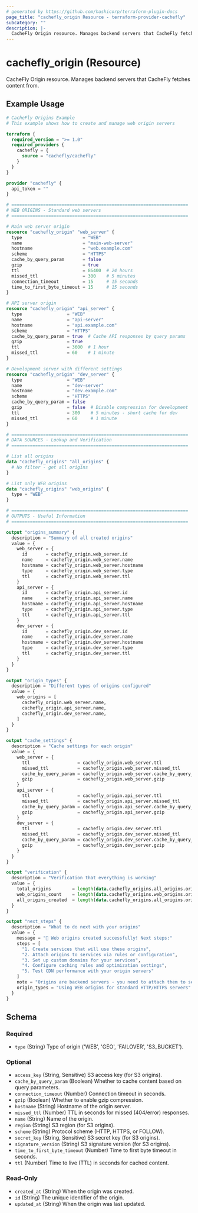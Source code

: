```yaml
---
# generated by https://github.com/hashicorp/terraform-plugin-docs
page_title: "cachefly_origin Resource - terraform-provider-cachefly"
subcategory: ""
description: |-
  CacheFly Origin resource. Manages backend servers that CacheFly fetches content from.
---
```


# cachefly_origin (Resource)

CacheFly Origin resource. Manages backend servers that CacheFly fetches content from.

## Example Usage

```terraform
# CacheFly Origins Example
# This example shows how to create and manage web origin servers

terraform {
  required_version = ">= 1.0"
  required_providers {
    cachefly = {
      source = "cachefly/cachefly" 
    }
  }
}

provider "cachefly" {
  api_token = ""
}

# ===================================================================
# WEB ORIGINS - Standard web servers
# ===================================================================

# Main web server origin
resource "cachefly_origin" "web_server" {
  type                       = "WEB"
  name                       = "main-web-server"
  hostname                   = "web.example.com"
  scheme                     = "HTTPS"
  cache_by_query_param       = false
  gzip                       = true
  ttl                        = 86400  # 24 hours
  missed_ttl                 = 300    # 5 minutes
  connection_timeout         = 15     # 15 seconds
  time_to_first_byte_timeout = 15     # 15 seconds
}

# API server origin
resource "cachefly_origin" "api_server" {
  type                 = "WEB"
  name                 = "api-server"
  hostname             = "api.example.com"
  scheme               = "HTTPS"
  cache_by_query_param = true  # Cache API responses by query params
  gzip                 = true
  ttl                  = 3600  # 1 hour
  missed_ttl           = 60    # 1 minute
}

# Development server with different settings
resource "cachefly_origin" "dev_server" {
  type                 = "WEB"
  name                 = "dev-server"
  hostname             = "dev.example.com"
  scheme               = "HTTPS"
  cache_by_query_param = false
  gzip                 = false  # Disable compression for development
  ttl                  = 300    # 5 minutes - short cache for dev
  missed_ttl           = 60     # 1 minute
}

# ===================================================================
# DATA SOURCES - Lookup and Verification
# ===================================================================

# List all origins
data "cachefly_origins" "all_origins" {
  # No filter - get all origins
}

# List only WEB origins
data "cachefly_origins" "web_origins" {
  type = "WEB"
}

# ===================================================================
# OUTPUTS - Useful Information
# ===================================================================

output "origins_summary" {
  description = "Summary of all created origins"
  value = {
    web_server = {
      id       = cachefly_origin.web_server.id
      name     = cachefly_origin.web_server.name
      hostname = cachefly_origin.web_server.hostname
      type     = cachefly_origin.web_server.type
      ttl      = cachefly_origin.web_server.ttl
    }
    api_server = {
      id       = cachefly_origin.api_server.id
      name     = cachefly_origin.api_server.name
      hostname = cachefly_origin.api_server.hostname
      type     = cachefly_origin.api_server.type
      ttl      = cachefly_origin.api_server.ttl
    }
    dev_server = {
      id       = cachefly_origin.dev_server.id
      name     = cachefly_origin.dev_server.name
      hostname = cachefly_origin.dev_server.hostname
      type     = cachefly_origin.dev_server.type
      ttl      = cachefly_origin.dev_server.ttl
    }
  }
}

output "origin_types" {
  description = "Different types of origins configured"
  value = {
    web_origins = [
      cachefly_origin.web_server.name,
      cachefly_origin.api_server.name,
      cachefly_origin.dev_server.name,
    ]
  }
}

output "cache_settings" {
  description = "Cache settings for each origin"
  value = {
    web_server = {
      ttl                  = cachefly_origin.web_server.ttl
      missed_ttl           = cachefly_origin.web_server.missed_ttl
      cache_by_query_param = cachefly_origin.web_server.cache_by_query_param
      gzip                 = cachefly_origin.web_server.gzip
    }
    api_server = {
      ttl                  = cachefly_origin.api_server.ttl
      missed_ttl           = cachefly_origin.api_server.missed_ttl
      cache_by_query_param = cachefly_origin.api_server.cache_by_query_param
      gzip                 = cachefly_origin.api_server.gzip
    }
    dev_server = {
      ttl                  = cachefly_origin.dev_server.ttl
      missed_ttl           = cachefly_origin.dev_server.missed_ttl
      cache_by_query_param = cachefly_origin.dev_server.cache_by_query_param
      gzip                 = cachefly_origin.dev_server.gzip
    }
  }
}

output "verification" {
  description = "Verification that everything is working"
  value = {
    total_origins        = length(data.cachefly_origins.all_origins.origins)
    web_origins_count    = length(data.cachefly_origins.web_origins.origins)
    all_origins_created  = length(data.cachefly_origins.all_origins.origins) >= 3
  }
}

output "next_steps" {
  description = "What to do next with your origins"
  value = {
    message = "🎉 Web origins created successfully! Next steps:"
    steps = [
      "1. Create services that will use these origins",
      "2. Attach origins to services via rules or configuration",
      "3. Set up custom domains for your services",
      "4. Configure caching rules and optimization settings",
      "5. Test CDN performance with your origin servers"
    ]
    note = "Origins are backend servers - you need to attach them to services to serve content"
    origin_types = "Using WEB origins for standard HTTP/HTTPS servers"
  }
}
```

<!-- schema generated by tfplugindocs -->
## Schema

### Required

- `type` (String) Type of origin ('WEB', 'GEO', 'FAILOVER', 'S3_BUCKET').

### Optional

- `access_key` (String, Sensitive) S3 access key (for S3 origins).
- `cache_by_query_param` (Boolean) Whether to cache content based on query parameters.
- `connection_timeout` (Number) Connection timeout in seconds.
- `gzip` (Boolean) Whether to enable gzip compression.
- `hostname` (String) Hostname of the origin server.
- `missed_ttl` (Number) TTL in seconds for missed (404/error) responses.
- `name` (String) Name of the origin.
- `region` (String) S3 region (for S3 origins).
- `scheme` (String) Protocol scheme (HTTP, HTTPS, or FOLLOW).
- `secret_key` (String, Sensitive) S3 secret key (for S3 origins).
- `signature_version` (String) S3 signature version (for S3 origins).
- `time_to_first_byte_timeout` (Number) Time to first byte timeout in seconds.
- `ttl` (Number) Time to live (TTL) in seconds for cached content.

### Read-Only

- `created_at` (String) When the origin was created.
- `id` (String) The unique identifier of the origin.
- `updated_at` (String) When the origin was last updated.
